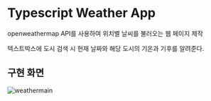 # Typescript Weather App

openweathermap API를 사용하여 위치별 날씨를 불러오는 웹 페이지 제작

텍스트박스에 도시 검색 시 현재 날짜와 해당 도시의 기온과 기후를 알려준다.


## 구현 화면
![weathermain](https://github.com/Parksoorin/WeatherApp/assets/101718825/62e54a45-15e4-4186-b6cd-c4de4129b906)



